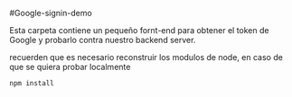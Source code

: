 #Google-signin-demo

Esta carpeta contiene un pequeño fornt-end para obtener el token de Google y probarlo contra nuestro backend server.

recuerden que es necesario reconstruir los modulos de node, en caso de que se quiera probar localmente

```
npm install
```